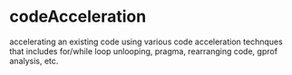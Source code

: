 # codeAcceleration
accelerating an existing code using various code acceleration technques that includes for/while loop unlooping, pragma, rearranging code, gprof analysis, etc.
